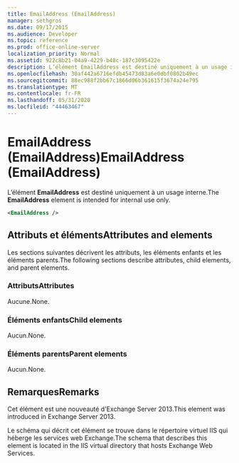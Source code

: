 ```yaml
---
title: EmailAddress (EmailAddress)
manager: sethgros
ms.date: 09/17/2015
ms.audience: Developer
ms.topic: reference
ms.prod: office-online-server
localization_priority: Normal
ms.assetid: 922c8b21-04a9-4229-b48c-187c3095422e
description: L’élément EmailAddress est destiné uniquement à un usage interne.
ms.openlocfilehash: 30af442a6716efdb45473d83a6e0dbf0802b49ec
ms.sourcegitcommit: 88ec988f2bb67c1866d06b361615f3674a24e795
ms.translationtype: MT
ms.contentlocale: fr-FR
ms.lasthandoff: 05/31/2020
ms.locfileid: "44463467"
---
```

# <a name="emailaddress-emailaddress"></a><span data-ttu-id="29cb0-103">EmailAddress (EmailAddress)</span><span class="sxs-lookup"><span data-stu-id="29cb0-103">EmailAddress (EmailAddress)</span></span>

<span data-ttu-id="29cb0-104">L’élément **EmailAddress** est destiné uniquement à un usage interne.</span><span class="sxs-lookup"><span data-stu-id="29cb0-104">The **EmailAddress** element is intended for internal use only.</span></span> 
  
```XML
<EmailAddress />
```

## <a name="attributes-and-elements"></a><span data-ttu-id="29cb0-105">Attributs et éléments</span><span class="sxs-lookup"><span data-stu-id="29cb0-105">Attributes and elements</span></span>

<span data-ttu-id="29cb0-106">Les sections suivantes décrivent les attributs, les éléments enfants et les éléments parents.</span><span class="sxs-lookup"><span data-stu-id="29cb0-106">The following sections describe attributes, child elements, and parent elements.</span></span>
  
### <a name="attributes"></a><span data-ttu-id="29cb0-107">Attributs</span><span class="sxs-lookup"><span data-stu-id="29cb0-107">Attributes</span></span>

<span data-ttu-id="29cb0-108">Aucune.</span><span class="sxs-lookup"><span data-stu-id="29cb0-108">None.</span></span>
  
### <a name="child-elements"></a><span data-ttu-id="29cb0-109">Éléments enfants</span><span class="sxs-lookup"><span data-stu-id="29cb0-109">Child elements</span></span>

<span data-ttu-id="29cb0-110">Aucun.</span><span class="sxs-lookup"><span data-stu-id="29cb0-110">None.</span></span>
  
### <a name="parent-elements"></a><span data-ttu-id="29cb0-111">Éléments parents</span><span class="sxs-lookup"><span data-stu-id="29cb0-111">Parent elements</span></span>

<span data-ttu-id="29cb0-112">Aucun.</span><span class="sxs-lookup"><span data-stu-id="29cb0-112">None.</span></span>
  
## <a name="remarks"></a><span data-ttu-id="29cb0-113">Remarques</span><span class="sxs-lookup"><span data-stu-id="29cb0-113">Remarks</span></span>

<span data-ttu-id="29cb0-114">Cet élément est une nouveauté d'Exchange Server 2013.</span><span class="sxs-lookup"><span data-stu-id="29cb0-114">This element was introduced in Exchange Server 2013.</span></span>
  
<span data-ttu-id="29cb0-115">Le schéma qui décrit cet élément se trouve dans le répertoire virtuel IIS qui héberge les services web Exchange.</span><span class="sxs-lookup"><span data-stu-id="29cb0-115">The schema that describes this element is located in the IIS virtual directory that hosts Exchange Web Services.</span></span>
  

